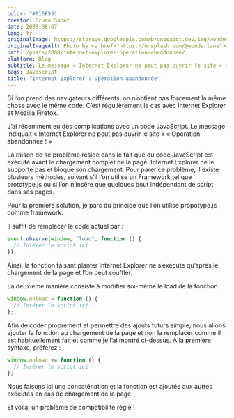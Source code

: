 ```yaml
---
color: "#816F55"
creator: Bruno Sabot
date: 2008-08-07
lang: fr
originalImage: https://storage.googleapis.com/brunosabot.dev/img/wonderlane-V_fSbpUQSmQ-unsplash.jpeg
originalImageAlt: Photo by <a href="https://unsplash.com/@wonderlane">Wonderlane</a> on <a href="https://unsplash.com">Unsplash</a>.
path: /posts/2008/internet-explorer-operation-abandonnee/
platform: Blog
subtitle: Le message « Internet Explorer ne peut pas ouvrir le site » « Opération abandonnée ! »
tags: Javascript
title: "Internet Explorer : Opération abandonnée"
---
```


Si l’on prend des navigateurs différents, on n’obtient pas forcement la même chose avec le même code. C’est régulièrement le cas avec Internet Explorer et Mozilla Firefox.

J’ai récemment eu des complications avec un code JavaScript. Le message indiquait « Internet Explorer ne peut pas ouvrir le site » « Opération abandonnée ! »

La raison de se problème réside dans le fait que du code JavaScript est exécuté avant le chargement complet de la page. Internet Explorer ne le supporte pas et bloque son chargement. Pour parer ce problème, il existe plusieurs méthodes, suivant s’il l’on utilise un Framework tel que prototype.js ou si l’on n’insère que quelques bout indépendant de script dans ses pages.

Pour la première solution, je pars du principe que l’on utilise propotype.js comme framework.

Il suffit de remplacer le code actuel par :

```javascript
event.observe(window, "load", function () {
  // Insérer le script ici
});
```

Ainsi, la fonction faisant planter Internet Explorer ne s’exécute qu’après le chargement de la page et l’on peut souffler.

La deuxième manière consiste à modifier soi-même le load de la fonction.

```javascript
window.onload = function () {
  // Insérer le script ici
};
```

Afin de coder proprement et permettre des ajouts futurs simple, nous allons ajouter la fonction au chargement de la page et non la remplacer comme il est habituellement fait et comme je l’ai montré ci-dessus. A la première syntaxe, préférez :

```javascript
window.onload += function () {
  // Insérer le script ici
};
```

Nous faisons ici une concaténation et la fonction est ajoutée aux autres exécutés en cas de chargement de la page.

Et voilà, un problème de compatibilité réglé !
